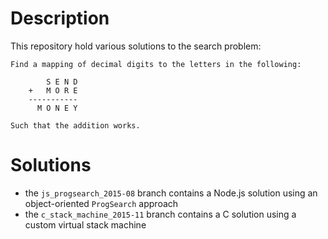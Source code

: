 # Description

This repository hold various solutions to the search problem:

    Find a mapping of decimal digits to the letters in the following:

            S E N D
        +   M O R E
        -----------
          M O N E Y

    Such that the addition works.

# Solutions

- the `js_progsearch_2015-08` branch contains a Node.js solution using an
  object-oriented `ProgSearch` approach
- the `c_stack_machine_2015-11` branch contains a C solution using a custom
  virtual stack machine
